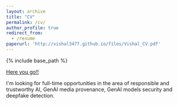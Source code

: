 ```yaml
---
layout: archive
title: "CV"
permalink: /cv/
author_profile: true
redirect_from:
  - /resume
paperurl: 'http://vishal3477.github.io/files/Vishal_CV.pdf'
---
```


{% include base_path %}

[Here you go!!](http://vishal3477.github.io/files/Vishal_Resume.pdf)

I'm looking for full-time opportunities in the area of responsible and trustworthy AI, GenAI media provenance, GenAI models security and deepfake detection. 
